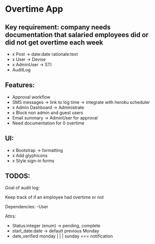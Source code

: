 # Overtime App

## Key requirement: company needs documentation that salaried employees did or did not get overtime each week

- x Post -> date:date rationale:text
- x User -> Devise
- x AdminUser -> STI
- AuditLog

## Features:
- Approval workflow
- SMS messages -> link to log time -> integrate with heroku scheduler
- x Admin Dashboard -> Administrate
- x Block non admin and guest users
- Email summary -> AdminUser for approval
- Need documentation for 0 overtime

## UI:
- x Bootstrap -> formatting
- x Add glyphicons
- x Style sign-in forms

## TODOS:


Goal of audit log:

Keep track of if an employee had overtime or not

Dependencies:
   -User

Attrs:
  - Status:integer (enum) -> pending, complete
  - start_date:date -> default previous Monday
  - date_verified
monday
|
|
|
sunday === notification
